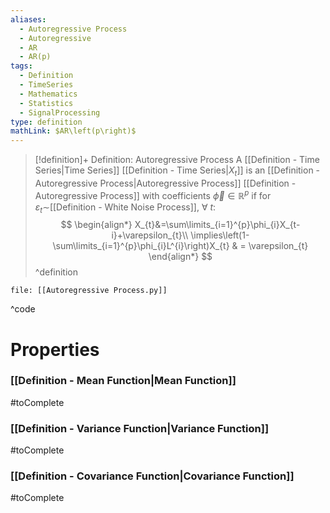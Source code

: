 ```yaml
---
aliases:
  - Autoregressive Process
  - Autoregressive
  - AR
  - AR(p)
tags:
  - Definition
  - TimeSeries
  - Mathematics
  - Statistics
  - SignalProcessing
type: definition
mathLink: $AR\left(p\right)$
---
```

> [!definition]+ Definition: Autoregressive Process
> A [[Definition - Time Series|Time Series]] [[Definition - Time Series|$X_{t}$]] is an [[Definition - Autoregressive Process|Autoregressive Process]] [[Definition - Autoregressive Process]] with coefficients $\vec{\phi}\in \mathbb{R}^{p}$ if for $\varepsilon_{t}\sim$[[Definition - White Noise Process]], $\forall\: t$:
> $$
\begin{align*}
X_{t}&=\sum\limits_{i=1}^{p}\phi_{i}X_{t-i}+\varepsilon_{t}\\
\implies\left(1-\sum\limits_{i=1}^{p}\phi_{i}L^{i}\right)X_{t} & = \varepsilon_{t}  
\end{align*}
> $$
^definition

```reference title:Code, ref:[[Definition - Autoregressive Process]]
file: [[Autoregressive Process.py]]
```
^code

# Properties

### [[Definition - Mean Function|Mean Function]]

#toComplete

### [[Definition - Variance Function|Variance Function]]

#toComplete

### [[Definition - Covariance Function|Covariance Function]]

#toComplete
